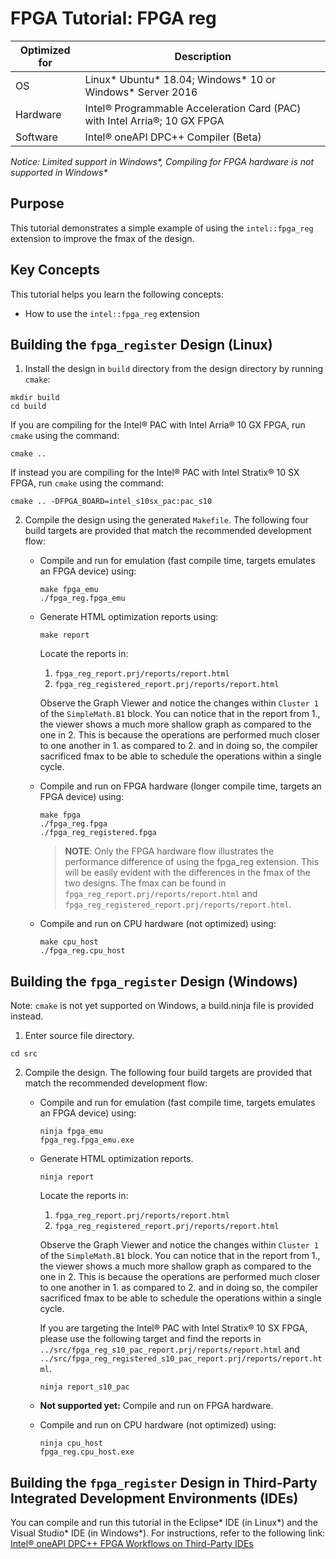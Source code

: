 # FPGA Tutorial: FPGA reg

| Optimized for                     | Description
---                                 |---
| OS                                | Linux* Ubuntu* 18.04; Windows* 10 or Windows* Server 2016
| Hardware                          | Intel® Programmable Acceleration Card (PAC) with Intel Arria®; 10 GX FPGA
| Software                          | Intel® oneAPI DPC++ Compiler (Beta) 

_Notice: Limited support in Windows*, Compiling for FPGA hardware is not supported in Windows*_

## Purpose
This tutorial demonstrates a simple example of using the `intel::fpga_reg` extension to improve the fmax of the design.

## Key Concepts
This tutorial helps you learn the following concepts:
* How to use the `intel::fpga_reg` extension


## Building the `fpga_register` Design (Linux)

1. Install the design in `build` directory from the design directory by running `cmake`:

  ```
  mkdir build
  cd build
  ```

  If you are compiling for the Intel® PAC with Intel Arria® 10 GX FPGA, run `cmake` using the command:

  ```
  cmake ..
  ```

  If instead you are compiling for the Intel® PAC with Intel Stratix® 10 SX FPGA, run `cmake` using the command:

  ```
  cmake .. -DFPGA_BOARD=intel_s10sx_pac:pac_s10
  ```

2. Compile the design using the generated `Makefile`. The following four build targets are provided that match the recommended development flow:

   * Compile and run for emulation (fast compile time, targets emulates an FPGA device) using:
     ```
     make fpga_emu
     ./fpga_reg.fpga_emu
     ```

   * Generate HTML optimization reports using:
     ```
     make report
     ```
     Locate the reports in:
     1. `fpga_reg_report.prj/reports/report.html` 
     2. `fpga_reg_registered_report.prj/reports/report.html`

     Observe the Graph Viewer and notice the changes within `Cluster 1` of the `SimpleMath.B1` block.
     You can notice that in the report from 1., the viewer shows a much more shallow graph as compared to the one in 2.
     This is because the operations are performed much closer to one another in 1. as compared to 2. and in doing so, the compiler sacrificed fmax to be able to schedule the operations within a single cycle.

   * Compile and run on FPGA hardware (longer compile time, targets an FPGA device) using:
     ```
     make fpga
     ./fpga_reg.fpga
     ./fpga_reg_registered.fpga
     ```
     >**NOTE**: Only the FPGA hardware flow illustrates the performance difference of using the fpga_reg extension. This will be easily evident with the differences in the fmax of the two designs. The fmax can be found in `fpga_reg_report.prj/reports/report.html` and `fpga_reg_registered_report.prj/reports/report.html`.

   * Compile and run on CPU hardware (not optimized) using: 
     ```
     make cpu_host
     ./fpga_reg.cpu_host
     ```

## Building the `fpga_register` Design (Windows)

Note: `cmake` is not yet supported on Windows, a build.ninja file is provided instead. 

1. Enter source file directory.

```
cd src
```

2. Compile the design. The following four build targets are provided that match the recommended development flow:

   * Compile and run for emulation (fast compile time, targets emulates an FPGA device) using:
     ```
     ninja fpga_emu
     fpga_reg.fpga_emu.exe
     ```

   * Generate HTML optimization reports.
     ```
     ninja report
     ```
     Locate the reports in:
     1. `fpga_reg_report.prj/reports/report.html` 
     2. `fpga_reg_registered_report.prj/reports/report.html`

     Observe the Graph Viewer and notice the changes within `Cluster 1` of the `SimpleMath.B1` block.
     You can notice that in the report from 1., the viewer shows a much more shallow graph as compared to the one in 2.
     This is because the operations are performed much closer to one another in 1. as compared to 2. and in doing so, the compiler sacrificed fmax to be able to schedule the operations within a single cycle.

     If you are targeting the Intel® PAC with Intel Stratix® 10 SX FPGA, please use the following target and find the reports in `../src/fpga_reg_s10_pac_report.prj/reports/report.html` and `../src/fpga_reg_registered_s10_pac_report.prj/reports/report.html`.

     ```
     ninja report_s10_pac
     ```

   * **Not supported yet:** Compile and run on FPGA hardware.

   * Compile and run on CPU hardware (not optimized) using: 
     ```
     ninja cpu_host
     fpga_reg.cpu_host.exe
     ```

## Building the `fpga_register` Design in Third-Party Integrated Development Environments (IDEs)

You can compile and run this tutorial in the Eclipse* IDE (in Linux*) and the Visual Studio* IDE (in Windows*). For instructions, refer to the following link: [Intel® oneAPI DPC++ FPGA Workflows on Third-Party IDEs](https://software.intel.com/en-us/articles/intel-oneapi-dpcpp-fpga-workflow-on-ide)
